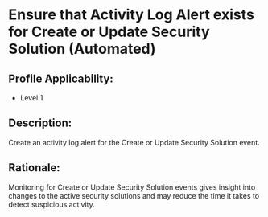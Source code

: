 # Ensure that Activity Log Alert exists for Create or Update Security Solution (Automated)

## Profile Applicability:

- Level 1

## Description:

Create an activity log alert for the Create or Update Security Solution event.

## Rationale:

Monitoring for Create or Update Security Solution events gives insight into changes to the active security solutions and may reduce the time it takes to detect suspicious activity.